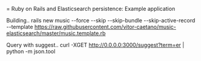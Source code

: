 = Ruby on Rails and Elasticsearch persistence: Example application

Building..
rails new music --force --skip --skip-bundle --skip-active-record --template https://raw.githubusercontent.com/vitor-caetano/music-elasticsearch/master/music.template.rb

Query with suggest..
curl -XGET http://0.0.0.0:3000/suggest?term=er | python -m json.tool
